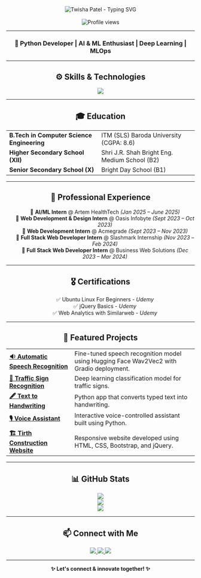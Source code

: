 <!--<h1 align="center">👋 Hello, I'm <span style="color:#F7768E;">Twisha Patel</span>!</h1>

<p align="center">
  <img src="https://komarev.com/ghpvc/?username=twishapatel12&label=Profile%20views&color=F7768E&style=flat-square" alt="Profile Views" />
</p>

<p align="center">
  <a href="https://twishapatel12.github.io/twishapatel12/" target="_blank">
    <img src="https://img.shields.io/badge/🌐 Portfolio-%23F7768E?style=for-the-badge" />
  </a>
  <a href="https://www.linkedin.com/in/twisha-patel-253bbb229" target="_blank">
    <img src="https://img.shields.io/badge/💼 LinkedIn-%230077B5?style=for-the-badge" />
  </a>
  <a href="https://www.instagram.com/__twisha_12" target="_blank">
    <img src="https://img.shields.io/badge/📸 Instagram-%23E4405F?style=for-the-badge" />
  </a>
</p>

---

<h2>👩‍💻 About Me</h2>

<p>
I’m a passionate <strong>Python Developer</strong> and <strong>AI/ML Enthusiast</strong> currently interning at <strong>Artem HealthTech Pvt. Ltd.</strong> I enjoy building smart, scalable applications using <code>FastAPI</code>, <code>Hugging Face</code>, and <code>Docker</code>, with deployment pipelines managed through <code>GitHub Actions</code>.
</p>

<p>
🔍 Always exploring AI, ML, and API development.<br>
🌱 Currently learning: <em>Deep Learning & Cloud Deployment</em>.
</p>

---

<h2>🛠️ Skills & Tools</h2>

<table>
  <tr>
    <td><strong>Languages</strong></td>
    <td>Python, JavaScript</td>
  </tr>
  <tr>
    <td><strong>Frameworks & Libraries</strong></td>
    <td>FastAPI, Hugging Face, Gradio</td>
  </tr>
  <tr>
    <td><strong>Data Science & ML</strong></td>
    <td>Scikit-learn, PyTorch, Pandas, NumPy</td>
  </tr>
  <tr>
    <td><strong>DevOps</strong></td>
    <td>Docker, Git, GitHub Actions</td>
  </tr>
</table>

---

<h2>🚀 Featured Projects</h2>

<ul>
  <li>
    <strong><a href="https://github.com/twishapatel12/AutomaticSpeechRecognition">🎙️ AutomaticSpeechRecognition</a></strong><br/>
    Developed an end-to-end speech-to-text system using Wav2Vec2 with Gradio UI. Fine-tuned on PolyAI MINDS-14 dataset.
  </li>
  <br/>
  <li>
    <strong><a href="https://github.com/twishapatel12/TextToHandwriting">✍️ TextToHandwriting</a></strong><br/>
    A simple yet creative Python app that turns digital text into handwritten images using pywhatkit.
  </li>
  <br/>
  <li>
    <strong><a href="https://github.com/twishapatel12/Traffic-Sign-Classification">🚦 Traffic Sign Classification</a></strong><br/>
    A deep learning-based image classifier that recognizes traffic signs using CNNs for smarter road safety.
  </li>
</ul>

---

<h2>📈 GitHub Stats</h2>

<p align="center">
  <img src="https://github-readme-stats.vercel.app/api?username=twishapatel12&show_icons=true&theme=radical&hide_border=true" width="48%" />
  <img src="https://github-readme-stats.vercel.app/api/top-langs/?username=twishapatel12&layout=compact&theme=radical&hide_border=true" width="48%" />
</p>

---

<h2>📫 Let's Connect!</h2>

<p>
Whether you’re working on exciting AI projects or just want to network — feel free to reach out via <a href="https://www.linkedin.com/in/twisha-patel-253bbb229">LinkedIn</a> or explore more of my work on my <a href="https://twishapatel12.github.io/twishapatel12/">Portfolio</a>.
</p>

<p align="center">
  <img src="https://media.giphy.com/media/3oKIPwoeGErMmaI43C/giphy.gif" width="180" />
</p>

<p align="center">
  <strong>✨ Thank you for visiting my profile! ✨</strong>
</p>
-->
<!-- GitHub Profile README -->
<div align="center">
   <img src="https://readme-typing-svg.demolab.com?font=Roboto&size=30&pause=1000&color=58A6FF&width=435&lines=Hey!+I'm+Twisha+Patel!👋;Welcome+to+My+GitHub!" alt="Twisha Patel - Typing SVG" />
  <br><br>
  <img src="https://komarev.com/ghpvc/?username=twishapatel12&label=Profile%20Views&color=0e75b6&style=flat" alt="Profile views">
</div>

---

<h3 align="center">🚀 <strong>Python Developer | AI & ML Enthusiast | Deep Learning | MLOps</strong></h3>

---

<h2 align="center">⚙️ Skills & Technologies</h2>
<p align="center">
  <img src="https://skillicons.dev/icons?i=python,tensorflow,opencv,huggingface,nlp,git,docker,kubernetes,html,css,js,bootstrap" />
</p>

---

<h2 align="center">🎓 Education</h2>

<div align="center">
  <table>
    <tr><td><strong>B.Tech in Computer Science Engineering</strong></td><td>ITM (SLS) Baroda University (CGPA: 8.6)</td></tr>
    <tr><td><strong>Higher Secondary School (XII)</strong></td><td>Shri J.R. Shah Bright Eng. Medium School (B2)</td></tr>
    <tr><td><strong>Senior Secondary School (X)</strong></td><td>Bright Day School (B1)</td></tr>
  </table>
</div>

---

<h2 align="center">💼 Professional Experience</h2>

<div align="center">
  <ul type="none">
    <li>🔹 <strong>AI/ML Intern</strong> @ Artem HealthTech <em>(Jan 2025 – June 2025)</em></li>
    <li>🔹 <strong>Web Development & Design Intern</strong> @ Oasis Infobyte <em>(Sept 2023 – Oct 2023)</em></li>
    <li>🔹 <strong>Web Development Intern</strong> @ Acmegrade <em>(Sept 2023 – Nov 2023)</em></li>
    <li>🔹 <strong>Full Stack Web Developer Intern</strong> @ Slashmark Internship <em>(Nov 2023 – Feb 2024)</em></li>
    <li>🔹 <strong>Full Stack Web Developer Intern</strong> @ Business Web Solutions <em>(Dec 2023 – Mar 2024)</em></li>
  </ul>
</div>

---

<h2 align="center">🎖️ Certifications</h2>

<div align="center">
  <ul type="none">
    <li>✅ Ubuntu Linux For Beginners - <em>Udemy</em></li>
    <li>✅ jQuery Basics - <em>Udemy</em></li>
    <li>✅ Web Analytics with Similarweb - <em>Udemy</em></li>
  </ul>
</div>

---

<h2 align="center">📂 Featured Projects</h2>

<div align="center">
  <table>
    <tr>
      <td><a href="https://github.com/twishapatel12/AutomaticSpeechRecognition"><strong>🔉 Automatic Speech Recognition</strong></a></td>
      <td>Fine-tuned speech recognition model using Hugging Face Wav2Vec2 with Gradio deployment.</td>
    </tr>
    <tr>
      <td><a href="https://github.com/twishapatel12/TrafficSignRecognition"><strong>🚦 Traffic Sign Recognition</strong></a></td>
      <td>Deep learning classification model for traffic signs.</td>
    </tr>
    <tr>
      <td><a href="https://github.com/twishapatel12/TextToHandwriting"><strong>🖋️ Text to Handwriting</strong></a></td>
      <td>Python app that converts typed text into handwriting.</td>
    </tr>
    <tr>
      <td><a href="https://github.com/twishapatel12/VoiceAssistant"><strong>🎙️ Voice Assistant</strong></a></td>
      <td>Interactive voice-controlled assistant built using Python.</td>
    </tr>
    <tr>
      <td><a href="https://github.com/twishapatel12/TirthConstruction"><strong>🏗️ Tirth Construction Website</strong></a></td>
      <td>Responsive website developed using HTML, CSS, Bootstrap, and jQuery.</td>
    </tr>
  </table>
</div>

---

<h2 align="center">📊 GitHub Stats</h2>

<p align="center">
  <img src="https://github-readme-stats.vercel.app/api?username=twishapatel12&show_icons=true&theme=radical" />
  <br>
  <img src="https://github-readme-stats.vercel.app/api/top-langs/?username=twishapatel12&layout=compact&theme=radical" />
  <br>
  <img src="https://github-readme-streak-stats.herokuapp.com/?user=twishapatel12&theme=radical" />
</p>

---

<h2 align="center">📫 Connect with Me</h2>

<div align="center">
  <a href="https://www.linkedin.com/in/twisha-patel-253bbb229">
    <img src="https://img.shields.io/badge/-LinkedIn-0077B5?style=flat&logo=linkedin&logoColor=white">
  </a>
  <a href="https://www.instagram.com/__twisha_12/">
    <img src="https://img.shields.io/badge/-Instagram-E4405F?style=flat&logo=instagram&logoColor=white">
  </a>
  <a href="https://twishapatel12.github.io/twishapatel12/">
    <img src="https://img.shields.io/badge/-Portfolio-000000?style=flat&logo=firefox&logoColor=white">
  </a>
</div>

---

<div align="center">
  <strong>✨ Let's connect & innovate together! ✨</strong>
</div>
